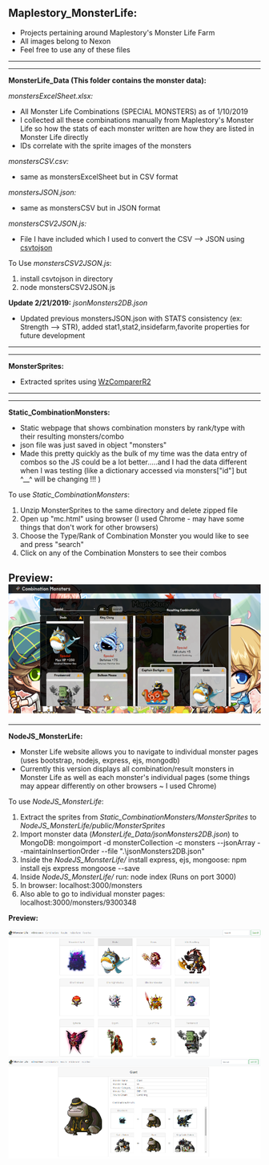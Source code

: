
## Maplestory_MonsterLife:

* Projects pertaining around Maplestory's Monster Life Farm
* All images belong to Nexon
* Feel free to use any of these files
---
---
 **MonsterLife_Data (This folder contains the monster data):**

*monstersExcelSheet.xlsx:*
* All Monster Life Combinations (SPECIAL MONSTERS) as of 1/10/2019
* I collected all these combinations manually from Maplestory's Monster Life so how the stats of each monster written are how they are listed in Monster Life directly
* IDs correlate with the sprite images of the monsters

*monstersCSV.csv:*
* same as monstersExcelSheet but in CSV format

*monstersJSON.json:*
* same as monstersCSV but in JSON format

*monstersCSV2JSON.js:*
* File I have included which I used to convert the CSV --> JSON using [csvtojson](https://www.npmjs.com/package/csvtojson)

To Use *monstersCSV2JSON.js*: 
1. install csvtojson in directory
2. node monstersCSV2JSON.js


**Update 2/21/2019:**
*jsonMonsters2DB.json*
* Updated previous monstersJSON.json with STATS consistency (ex: Strength --> STR), added stat1,stat2,insidefarm,favorite properties for future development  

---
---
**MonsterSprites:**
* Extracted sprites using [WzComparerR2](https://github.com/PirateIzzy/WzComparerR2)
---
---
**Static_CombinationMonsters:**
* Static webpage that shows combination monsters by rank/type with their resulting monsters/combo
* json file was just saved in object "monsters"
* Made this pretty quickly as the bulk of my time was the data entry of combos so the JS could be a lot better.....and I had the data different when I was testing (like a dictionary accessed via monsters["id"] but ^__^ will be changing !!! )

To use *Static_CombinationMonsters*:
1. Unzip MonsterSprites to the same directory and delete zipped file
2. Open up "mc.html" using browser (I used Chrome - may have some things that don't work for other browsers)
3. Choose the Type/Rank of Combination Monster you would like to see and press "search"
4. Click on any of the Combination Monsters to see their combos

Preview:
<img src= "https://github.com/Tofufu/Maplestory_MonsterCollection/blob/master/previewStaticCombination.png?raw=true">
---
---
**NodeJS_MonsterLife:**
- Monster Life website allows you to navigate to individual monster pages (uses bootstrap, nodejs, express, ejs, mongodb)
-  Currently this version displays all combination/result monsters in Monster Life as well as each monster's individual pages (some things may appear differently on other browsers ~ I used Chrome)

To use *NodeJS_MonsterLife*:
1. Extract the sprites from *Static_CombinationMonsters/MonsterSprites* to *NodeJS_MonsterLife/public/MonsterSprites*
2. Import monster data (*MonsterLife_Data/jsonMonsters2DB.json*) to MongoDB: 
mongoimport -d monsterCollection -c monsters --jsonArray --maintainInsertionOrder --file ".\jsonMonsters2DB.json"
3. Inside the *NodeJS_MonsterLife/* install express, ejs, mongoose:
npm install ejs express mongoose --save
4. Inside *NodeJS_MonsterLife/* run: node index (Runs on port 3000)
5. In browser: localhost:3000/monsters
6. Also able to go to individual monster pages: localhost:3000/monsters/9300348

**Preview:**

<img src= "https://github.com/Tofufu/Maplestory_MonsterCollection/blob/master/previewNode1.png?raw=true">

<img src= "https://github.com/Tofufu/Maplestory_MonsterCollection/blob/master/previewNode2.png?raw=true">